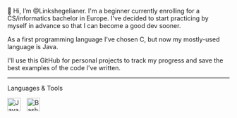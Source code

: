 👋 Hi, I’m @Linkshegelianer. I'm a beginner currently enrolling for a CS/informatics bachelor in Europe. I've decided to start practicing by myself in advance so that I can become a good dev sooner.    

As a first programming language I've chosen C, but now my mostly-used language is Java. 

I'll use this GitHub for personal projects to track my progress and save the best examples of the code I've written.

---

Languages & Tools

<img align="center" alt="Java" width="30px" style="padding-right:10px;" src="https://cdn.jsdelivr.net/gh/devicons/devicon/icons/java/java-original.svg"/>
<img align="center" alt="Bash" width="30px" style="padding-right:10px;" src="https://cdn.jsdelivr.net/gh/devicons/devicon/icons/bash/bash-original.svg"/>
